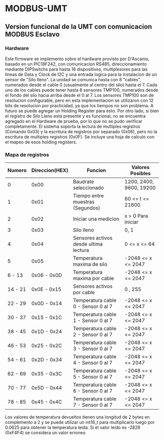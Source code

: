 # MODBUS-UMT
## Version funcional de la UMT con comunicacion MODBUS Esclavo
### Hardware
Este firmware se implemento sobre el hardware provisto por D'Ascanio, basado en un PIC18F242, con comunicacion RS485, direccionamiento mediante DIPSwitchs para hasta 16 dispositivos, multiplexores para las lineas de Data y Clock de I2C y una entrada logica para la instalacion de un sensor de "Silo lleno".
La unidad se comunica hasta con 8 "cables", numerados desde el cable 0 (usualmente al centro del silo) hasta el 7. Cada uno de los cables puede tener hasta 8 sensores TMP100, numerados desde el fondo del silo hacia arriba desde el 0 al 7. Los sensores TMP100 son de resolucion configurable, pero en esta implementacion se utilizaron con 12 bits de resolucion por practicidad, ya que los tiempos no son problema. A futuro se puede agregar un Holding Register para esto.
Por otro lado, si bien el registro de Silo Lleno está presente y es funcional, no se encuentra agregado en el Hardware de prueba, por lo que no se pudo verificar completamente.
El sistema soporta la lectura de multiples registros (Comando 0x03) y la escritura de registros por separado (0x06), pero no la escritura de multiples registros (0x0F).
Se incluye una hoja de calculo con el mapeo de esos holding registers.
### Mapa de registros
| Numero | Direccion(HEX) | Funcion  | Valores Posibles |
| - | - | - | - |
| 0 | 0x00 | Baudrate seleccionado   | 1200, 2400, 9600, 19200 |
| 1 | 0x01 | Tiempo entre muestras (Segundos)   | 60 <= t <= 21600 |
| 2 | 0x02 | Iniciar una medicion    | x > 0 Para iniciar|
| 3 | 0x03 | Silo lleno | 0, 1 |
| 4 | 0x04 | Sensores activos desde ultima lectura | 0 <= x <= 64 |
| 5 | 0x05 | Temperatura maxima de silo | -2048 <= x <= 2047 |
| 6 - 13 | 0x06 - 0x0D| Temperatura maxima por cable | -2048 <= x <= 2047 |
| 14 - 21 | 0x0E - 0x15 | Sensores activos por cable | 0 , 255 |
| 22 - 29 | 0x0D - 0x14 | Temperatura cable 0 - Sensor 0 al 7  | -2048 <= x <= 2047 |
| 30 - 37 | 0x15 - 0x1C | Temperatura cable 1 - Sensor 0 al 7  | -2048 <= x <= 2047 |
| 38 - 45 | 0x1D - 0x24 | Temperatura cable 2 - Sensor 0 al 7  | -2048 <= x <= 2047 |
| 46 - 53 | 0x25 - 0x2C | Temperatura cable 3 - Sensor 0 al 7  | -2048 <= x <= 2047 |
| 54 - 61 | 0x2D - 0x34 | Temperatura cable 4 - Sensor 0 al 7  | -2048 <= x <= 2047 |
| 62 - 69 | 0x35 - 0x3C | Temperatura cable 5 - Sensor 0 al 7  | -2048 <= x <= 2047 |
| 70 - 77 | 0x5D - 0x44 | Temperatura cable 6 - Sensor 0 al 7  | -2048 <= x <= 2047 |
| 78 - 85 | 0x45 - 0x4C | Temperatura cable 7 - Sensor 0 al 7  | -2048 <= x <= 2047 |

Los valores de temperatura devueltos tienen una longitud de 2 bytes en complemento a 2 y se puede utilizar un int16_t para multiplicarlo luego por 0.0625 para obtener la temperatura leida.
Si el valor leido es -2828 (0xF4F4) se considera un valor erroneo

